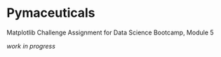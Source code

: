 # Pymaceuticals
Matplotlib Challenge Assignment for Data Science Bootcamp, Module 5

*work in progress*
